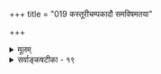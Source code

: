 +++
title = "019 कस्तूरीचम्पकादौ समविषमतया"

+++
<details><summary>मूलम्</summary>

कस्तूरीचम्पकादौ समविषमतया सम्मतस्सौरभादिस्तद्वच्छब्दादयोऽमी त्रिगुणतदधिकद्रव्यनिष्ठा गुणाः स्युः ।  
निष्कृष्टे शास्त्रदृष्ट्या न कथमपि मिथस्संकरश्शङ्कनीयः स्वाच्छन्द्याच्छङ्कमानः स्वमिव सुरगुरुं किं न शङ्केत मुग्धम् ॥ १९ ॥
</details>

<details><summary>सर्वाङ्कषटीका - १९</summary>

कौषीतकीब्राह्मणोपनिषदः पर्यङ्कविद्यायां नित्यविभूतिपदवाच्येऽप्राकृते ब्रह्मलोके शब्दस्पर्शरूपरसगन्धा वर्ण्यन्ते । किमेते एतल्लोकगतगन्धादिसजातीयाः, उत विलक्षणा इति विमृशति - कस्तूरीत्यादि । **कस्तूरीचम्पकादौ** = कस्तूर्याम्, चम्पककुसुमादौ **समविषमतया** = गन्धत्वसामान्यात्मना तत्तद्विशेषात्मना च **सौरभादिः** = सौगन्ध्यादिः सर्वसंमतः । अत्यन्तवैलक्षण्ये सत्यपि एकजातीयत्वं सर्वसंप्रतिपन्नम् । **तद्वत्** = एवमेव **अमी** = लीलाविभूतौ नित्यविभूतौ च वर्तमानाः **शब्दादयः** = शब्दस्पर्शरूपरसगन्धाः त्रिगुणतदधिकद्रव्यनिष्ठाः गुणाः **स्युः** = प्राकृतलोके, वैकुण्ठादिलोके च वर्तमानद्रव्यनिष्ठा शब्दादिगुणा अपि स्युः । अत्यन्तवैलक्षण्यमस्तु कामम् । रूपरसगन्धादिपदानां समानत्वात्, लोकवेदाधिकरणन्यायेन शब्दानां समानत्वे अर्था अपि समाना एव स्युः, न तु भिन्नजातीयाः । तथा चाप्राकृतपदमपि तादृशवैलक्षण्यसूचकमात्रम् इति पूर्वपक्षः ॥ 

समाधत्ते – शास्त्रदृष्ट्या **निष्कृष्टे** = एवमेवेति वेदाख्यशास्त्रदृष्ट्यैव **अप्राकृतत्वेन** = दिव्यगन्धादि- पदवाच्ये तल्लोकगतगन्धादौ निर्णीते विषये कथमपि येन केनापि प्रकारेण **मिथस्संकरः** = परस्परसांकर्यम् न शङ्कनीयम् । स्वाच्छन्द्यात् - स्वेच्छया शङ्कमानस्तु कश्चित् **सुरगुरुम्** = बृहस्पतिमपि **स्वमिव** = स्वात्मानमिव 

380. 

711 

[शब्दः पञ्चभूतगुणः ] 

शब्दो नैकेषु युक्तयाऽप्युचित इह पुनः पारिशेष्यं तु मन्दं 

वायुः शब्दस्वभावः श्रुतिशिरसि यतः स्मर्यते च स्वरात्मा । गन्धलोकादिनीतिं यदिह निजगदुर्यामुनाद्याः ततोऽपि 

स्पष्ट भेर्यादिनिष्ठोऽयमिति गतिवचो गन्धवत्तद्विशिष्टे ॥20॥ 



**मुग्धम्** = मूढम् किं न शङ्केत? शङ्केतैव कश्चिन्मूढः । विषयस्तु न तथा । 'दिव्य' पदविशेषणेनैव वैलक्षण्ये प्रदर्शिते कथमुभयोरेकजातीयत्वसंभवः । ननु लोकवेदाधिकरणन्यायस्य का गतिः ? तन्न्यायः कर्मकाण्डीयः । कर्मकाण्डीयपश्वादिपदानामर्थनिर्णयार्थः स न्यायः । यज्ञसंबन्धिनः पदार्था लोकदृष्टा एव, न लोकविलक्षणाः । उपनिषदस्तु लोकविलक्षणमर्थमुपदेष्टुं प्रवृत्ताः । अतो नात्र तन्न्यायप्रवृत्तिः । एतत्सूचनायैव 'दिव्य' पदप्रयोगः । ननु उत्तमं संगीतं श्रुत्वा 'दिव्यं संगीतम्' इति वदन्ति । उत्तमं भक्ष्यं भुक्त्वा 'दिव्यमिदं भक्ष्यम्' इति वदन्ति । तद्वद्भविष्यतीदमपि न भविष्यति । पदान्तरालाभाद्दिव्यपदेन तृप्यन्ति नराः । कथं तत् दिव्यं भवेत् । एतत्तत्त्वं पूर्वमेव (नायक. ) प्रदर्शितम् ॥ 

वस्तुतस्तु – अत्रैवास्ति सविशेषाद्वैतस्य भगवद्रामानुजप्रदर्शितस्य महत्त्वम् । निर्विशेषवादे हि सर्वपदानां लक्षणामङ्गीकृत्य 'सर्वात्मकं ब्रह्म' इत्यस्यासर्वात्मकत्वाभावरूपं ब्रह्मेति व्याख्यायते । एवञ्चेत् ब्रह्म शून्यपर्यायमेव । तदा हि ' पादोऽस्य विश्वा भूतानि । त्रिपादस्यामृतं दिवि ' ' यच्चास्येहास्ति यच्च नास्ति सर्वं तदस्मिन् समाहितम्' (छा. 8-1-3) इत्यादीनां का गतिः ? अतस्सविशेषवादमन्तरा नान्या गतिः प्रामाणिकी ॥ १९ ॥
</details>
